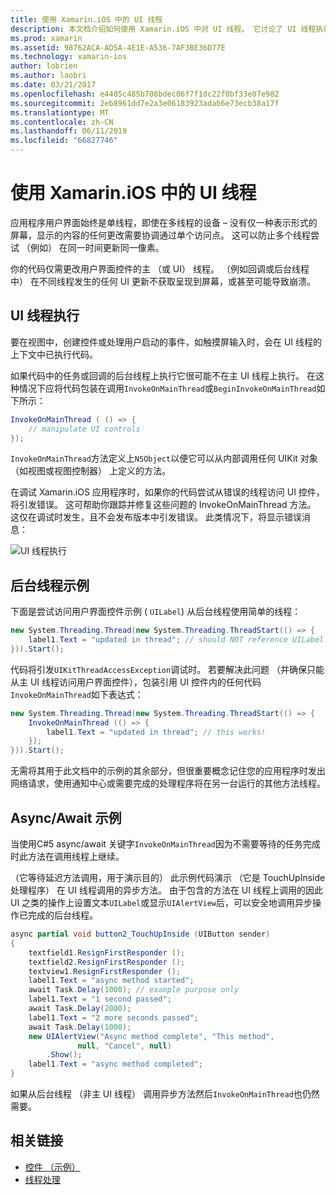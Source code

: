 ```yaml
---
title: 使用 Xamarin.iOS 中的 UI 线程
description: 本文档介绍如何使用 Xamarin.iOS 中对 UI 线程。 它讨论了 UI 线程执行，提供后台线程示例中，并检查 async/await。
ms.prod: xamarin
ms.assetid: 98762ACA-AD5A-4E1E-A536-7AF3BE36D77E
ms.technology: xamarin-ios
author: lobrien
ms.author: laobri
ms.date: 03/21/2017
ms.openlocfilehash: e4485c485b708bdec06f7f1dc22f0bf33e07e982
ms.sourcegitcommit: 2eb8961dd7e2a3e06183923adab6e73ecb38a17f
ms.translationtype: MT
ms.contentlocale: zh-CN
ms.lasthandoff: 06/11/2019
ms.locfileid: "66827746"
---
```

# <a name="working-with-the-ui-thread-in-xamarinios"></a>使用 Xamarin.iOS 中的 UI 线程

应用程序用户界面始终是单线程，即使在多线程的设备 – 没有仅一种表示形式的屏幕，显示的内容的任何更改需要协调通过单个访问点。 这可以防止多个线程尝试 （例如） 在同一时间更新同一像素。

你的代码仅需更改用户界面控件的主 （或 UI） 线程。 （例如回调或后台线程中） 在不同线程发生的任何 UI 更新不获取呈现到屏幕，或甚至可能导致崩溃。

## <a name="ui-thread-execution"></a>UI 线程执行

要在视图中，创建控件或处理用户启动的事件，如触摸屏输入时，会在 UI 线程的上下文中已执行代码。

如果代码中的任务或回调的后台线程上执行它很可能不在主 UI 线程上执行。 在这种情况下应将代码包装在调用`InvokeOnMainThread`或`BeginInvokeOnMainThread`如下所示：

```csharp
InvokeOnMainThread ( () => {
    // manipulate UI controls
});
```

`InvokeOnMainThread`方法定义上`NSObject`以便它可以从内部调用任何 UIKit 对象 （如视图或视图控制器） 上定义的方法。

在调试 Xamarin.iOS 应用程序时，如果你的代码尝试从错误的线程访问 UI 控件，将引发错误。 这可帮助你跟踪并修复这些问题的 InvokeOnMainThread 方法。 这仅在调试时发生，且不会发布版本中引发错误。 此类情况下，将显示错误消息：

 ![](ui-thread-images/image10.png "UI 线程执行")

 <a name="Background_Thread_Example" />


## <a name="background-thread-example"></a>后台线程示例

下面是尝试访问用户界面控件示例 ( `UILabel`) 从后台线程使用简单的线程：

```csharp
new System.Threading.Thread(new System.Threading.ThreadStart(() => {
    label1.Text = "updated in thread"; // should NOT reference UILabel on background thread!
})).Start();
```

代码将引发`UIKitThreadAccessException`调试时。 若要解决此问题 （并确保只能从主 UI 线程访问用户界面控件），包装引用 UI 控件内的任何代码`InvokeOnMainThread`如下表达式：

```csharp
new System.Threading.Thread(new System.Threading.ThreadStart(() => {
    InvokeOnMainThread (() => {
        label1.Text = "updated in thread"; // this works!
    });
})).Start();
```

无需将其用于此文档中的示例的其余部分，但很重要概念记住您的应用程序时发出网络请求，使用通知中心或需要完成的处理程序将在另一台运行的其他方法线程。

 <a name="Async_Await_Example" />


## <a name="asyncawait-example"></a>Async/Await 示例

当使用C#5 async/await 关键字`InvokeOnMainThread`因为不需要等待的任务完成时此方法在调用线程上继续。

（它等待延迟方法调用，用于演示目的） 此示例代码演示 （它是 TouchUpInside 处理程序） 在 UI 线程调用的异步方法。 由于包含的方法在 UI 线程上调用的因此 UI 之类的操作上设置文本`UILabel`或显示`UIAlertView`后，可以安全地调用异步操作已完成的后台线程。

```csharp
async partial void button2_TouchUpInside (UIButton sender)
{
    textfield1.ResignFirstResponder ();
    textfield2.ResignFirstResponder ();
    textview1.ResignFirstResponder ();
    label1.Text = "async method started";
    await Task.Delay(1000); // example purpose only
    label1.Text = "1 second passed";
    await Task.Delay(2000);
    label1.Text = "2 more seconds passed";
    await Task.Delay(1000);
    new UIAlertView("Async method complete", "This method", 
               null, "Cancel", null)
        .Show();
    label1.Text = "async method completed";
}
```

如果从后台线程 （非主 UI 线程） 调用异步方法然后`InvokeOnMainThread`也仍然需要。


## <a name="related-links"></a>相关链接

- [控件 （示例）](https://developer.xamarin.com/samples/monotouch/Controls/)
- [线程处理](~/ios/app-fundamentals/threading.md)

